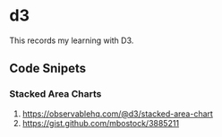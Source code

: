 # d3

This records my learning with D3.

## Code Snipets

### Stacked Area Charts
1. https://observablehq.com/@d3/stacked-area-chart
2. https://gist.github.com/mbostock/3885211
